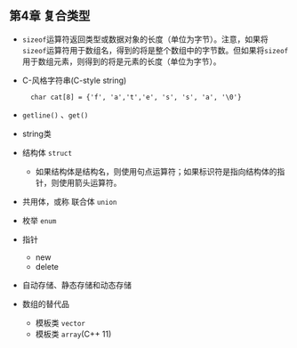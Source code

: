 ## 第4章 复合类型
- `sizeof`运算符返回类型或数据对象的长度（单位为字节）。注意，如果将`sizeof`运算符用于数组名，得到的将是整个数组中的字节数。但如果将`sizeof`用于数组元素，则得到的将是元素的长度（单位为字节）。
- C-风格字符串(C-style string)

		char cat[8] = {'f', 'a','t','e', 's', 's', 'a', '\0'}
- `getline()` 、`get()`
- string类
- 结构体 `struct`
	- 如果结构体是结构名，则使用句点运算符；如果标识符是指向结构体的指针，则使用箭头运算符。
- 共用体，或称 联合体 `union`
- 枚举 `enum`
- 指针
	- new
	- delete
- 自动存储、静态存储和动态存储
- 数组的替代品
	- 模板类 `vector`
	- 模板类 `array`(C++ 11)